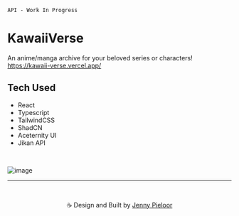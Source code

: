 `API - Work In Progress`

# KawaiiVerse
An anime/manga archive for your beloved series or characters! https://kawaii-verse.vercel.app/

## Tech Used
- React
- Typescript
- TailwindCSS
- ShadCN
- Aceternity UI
- Jikan API

<br>

![image](https://github.com/devJennyy/kawaii-verse/assets/135243946/99a2b66f-0d43-4e93-9e04-e61d33f389f9)


***

<br>
<p align="center">☕ Design and Built by <a href="https://linktree-jenny.vercel.app/">Jenny Pieloor</a></p>
